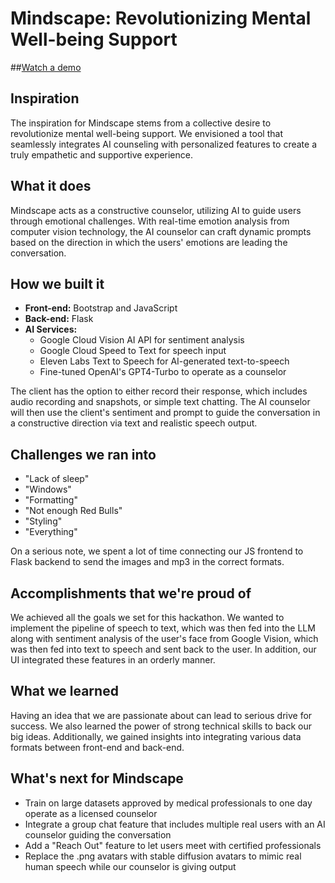 # Mindscape: Revolutionizing Mental Well-being Support
##[Watch a demo](https://www.youtube.com/watch?v=iAFcEi4joxI)
## Inspiration
The inspiration for Mindscape stems from a collective desire to revolutionize mental well-being support. We envisioned a tool that seamlessly integrates AI counseling with personalized features to create a truly empathetic and supportive experience.

## What it does
Mindscape acts as a constructive counselor, utilizing AI to guide users through emotional challenges. With real-time emotion analysis from computer vision technology, the AI counselor can craft dynamic prompts based on the direction in which the users' emotions are leading the conversation.

## How we built it
- **Front-end:** Bootstrap and JavaScript
- **Back-end:** Flask
- **AI Services:**
  - Google Cloud Vision AI API for sentiment analysis
  - Google Cloud Speed to Text for speech input
  - Eleven Labs Text to Speech for AI-generated text-to-speech
  - Fine-tuned OpenAI's GPT4-Turbo to operate as a counselor

The client has the option to either record their response, which includes audio recording and snapshots, or simple text chatting. The AI counselor will then use the client's sentiment and prompt to guide the conversation in a constructive direction via text and realistic speech output.

## Challenges we ran into
- "Lack of sleep"
- "Windows"
- "Formatting"
- "Not enough Red Bulls"
- "Styling"
- "Everything"

On a serious note, we spent a lot of time connecting our JS frontend to Flask backend to send the images and mp3 in the correct formats.

## Accomplishments that we're proud of
We achieved all the goals we set for this hackathon. We wanted to implement the pipeline of speech to text, which was then fed into the LLM along with sentiment analysis of the user's face from Google Vision, which was then fed into text to speech and sent back to the user. In addition, our UI integrated these features in an orderly manner.

## What we learned
Having an idea that we are passionate about can lead to serious drive for success. We also learned the power of strong technical skills to back our big ideas. Additionally, we gained insights into integrating various data formats between front-end and back-end.

## What's next for Mindscape
- Train on large datasets approved by medical professionals to one day operate as a licensed counselor
- Integrate a group chat feature that includes multiple real users with an AI counselor guiding the conversation
- Add a "Reach Out" feature to let users meet with certified professionals
- Replace the .png avatars with stable diffusion avatars to mimic real human speech while our counselor is giving output
